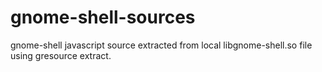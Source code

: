 # gnome-shell-sources
gnome-shell javascript source extracted from local libgnome-shell.so file using gresource extract.
